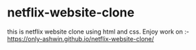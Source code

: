 # netflix-website-clone
this is netflix website clone using html and css.
Enjoy work on :- https://only-ashwin.github.io/netflix-website-clone/
